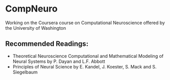 # CompNeuro
Working on the Coursera course on Computational Neuroscience offered by the University of Washington

## Recommended Readings:
- Theoretical Neuroscience
Computational and Mathematical Modeling of Neural Systems 
by P. Dayan and L.F. Abbott
- Principles of Neural Science 
by E. Kandel, J. Koester, S. Mack and S. Siegelbaum
